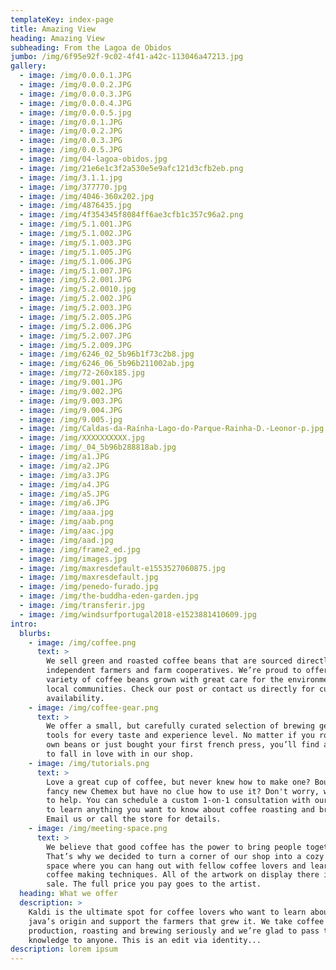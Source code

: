 ```yaml
---
templateKey: index-page
title: Amazing View
heading: Amazing View
subheading: From the Lagoa de Obidos
jumbo: /img/6f95e92f-9c02-4f41-a42c-113046a47213.jpg
gallery:
  - image: /img/0.0.0.1.JPG
  - image: /img/0.0.0.2.JPG
  - image: /img/0.0.0.3.JPG
  - image: /img/0.0.0.4.JPG
  - image: /img/0.0.0.5.jpg
  - image: /img/0.0.1.JPG
  - image: /img/0.0.2.JPG
  - image: /img/0.0.3.JPG
  - image: /img/0.0.5.JPG
  - image: /img/04-lagoa-obidos.jpg
  - image: /img/21e6e1c3f2a530e5e9afc121d3cfb2eb.png
  - image: /img/3.1.1.jpg
  - image: /img/377770.jpg
  - image: /img/4046-360x202.jpg
  - image: /img/4876435.jpg
  - image: /img/4f354345f8084ff6ae3cfb1c357c96a2.png
  - image: /img/5.1.001.JPG
  - image: /img/5.1.002.JPG
  - image: /img/5.1.003.JPG
  - image: /img/5.1.005.JPG
  - image: /img/5.1.006.JPG
  - image: /img/5.1.007.JPG
  - image: /img/5.2.001.JPG
  - image: /img/5.2.0010.jpg
  - image: /img/5.2.002.JPG
  - image: /img/5.2.003.JPG
  - image: /img/5.2.005.JPG
  - image: /img/5.2.006.JPG
  - image: /img/5.2.007.JPG
  - image: /img/5.2.009.JPG
  - image: /img/6246_02_5b96b1f73c2b8.jpg
  - image: /img/6246_06_5b96b211002ab.jpg
  - image: /img/72-260x185.jpg
  - image: /img/9.001.JPG
  - image: /img/9.002.JPG
  - image: /img/9.003.JPG
  - image: /img/9.004.JPG
  - image: /img/9.005.jpg
  - image: /img/Caldas-da-Raínha-Lago-do-Parque-Rainha-D.-Leonor-p.jpg
  - image: /img/XXXXXXXXXX.jpg
  - image: /img/_04_5b96b288818ab.jpg
  - image: /img/a1.JPG
  - image: /img/a2.JPG
  - image: /img/a3.JPG
  - image: /img/a4.JPG
  - image: /img/a5.JPG
  - image: /img/a6.JPG
  - image: /img/aaa.jpg
  - image: /img/aab.png
  - image: /img/aac.jpg
  - image: /img/aad.jpg
  - image: /img/frame2_ed.jpg
  - image: /img/images.jpg
  - image: /img/maxresdefault-e1553527060875.jpg
  - image: /img/maxresdefault.jpg
  - image: /img/penedo-furado.jpg
  - image: /img/the-buddha-eden-garden.jpg
  - image: /img/transferir.jpg
  - image: /img/windsurfportugal2018-e1523881410609.jpg
intro:
  blurbs:
    - image: /img/coffee.png
      text: >
        We sell green and roasted coffee beans that are sourced directly from
        independent farmers and farm cooperatives. We’re proud to offer a
        variety of coffee beans grown with great care for the environment and
        local communities. Check our post or contact us directly for current
        availability.
    - image: /img/coffee-gear.png
      text: >
        We offer a small, but carefully curated selection of brewing gear and
        tools for every taste and experience level. No matter if you roast your
        own beans or just bought your first french press, you’ll find a gadget
        to fall in love with in our shop.
    - image: /img/tutorials.png
      text: >
        Love a great cup of coffee, but never knew how to make one? Bought a
        fancy new Chemex but have no clue how to use it? Don't worry, we’re here
        to help. You can schedule a custom 1-on-1 consultation with our baristas
        to learn anything you want to know about coffee roasting and brewing.
        Email us or call the store for details.
    - image: /img/meeting-space.png
      text: >
        We believe that good coffee has the power to bring people together.
        That’s why we decided to turn a corner of our shop into a cozy meeting
        space where you can hang out with fellow coffee lovers and learn about
        coffee making techniques. All of the artwork on display there is for
        sale. The full price you pay goes to the artist.
  heading: What we offer
  description: >
    Kaldi is the ultimate spot for coffee lovers who want to learn about their
    java’s origin and support the farmers that grew it. We take coffee
    production, roasting and brewing seriously and we’re glad to pass that
    knowledge to anyone. This is an edit via identity...
description: lorem ipsum
---
```


